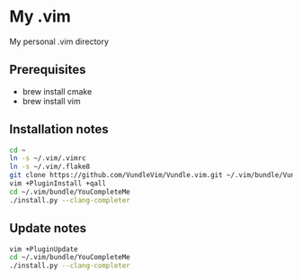 My .vim
=======

My personal .vim directory

Prerequisites
-------------
*  brew install cmake
*  brew install vim

Installation notes
------------------

```sh
cd ~
ln -s ~/.vim/.vimrc
ln -s ~/.vim/.flake8
git clone https://github.com/VundleVim/Vundle.vim.git ~/.vim/bundle/Vundle.vim
vim +PluginInstall +qall
cd ~/.vim/bundle/YouCompleteMe
./install.py --clang-completer
```

Update notes
------------

```sh
vim +PluginUpdate
cd ~/.vim/bundle/YouCompleteMe
./install.py --clang-completer
```
